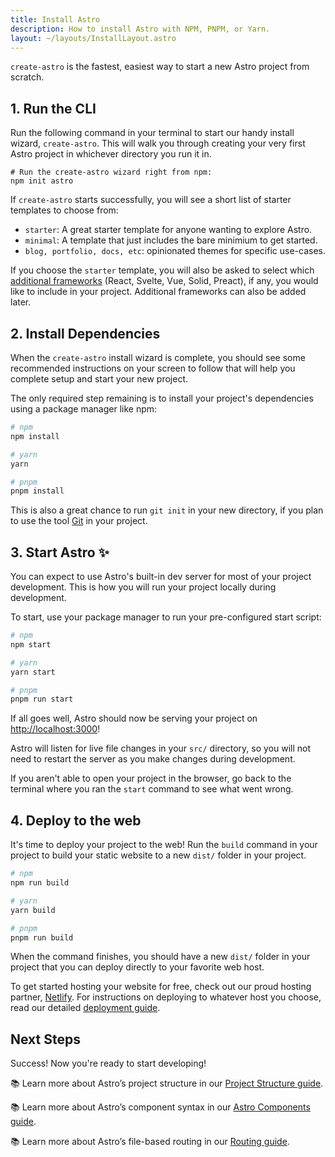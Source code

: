 ```yaml
---
title: Install Astro
description: How to install Astro with NPM, PNPM, or Yarn.
layout: ~/layouts/InstallLayout.astro
---
```


`create-astro` is the fastest, easiest way to start a new Astro project from scratch.

## 1. Run the CLI

Run the following command in your terminal to start our handy install wizard, `create-astro`. This will walk you through creating your very first Astro project in whichever directory you run it in.

```shell
# Run the create-astro wizard right from npm:
npm init astro
```

If `create-astro` starts successfully, you will see a short list of starter templates to choose from: 
- `starter`: A great starter template for anyone wanting to explore Astro.
- `minimal`: A template that just includes the bare minimium to get started.
- `blog, portfolio, docs, etc`: opinionated themes for specific use-cases.

If you choose the `starter` template, you will also be asked to select which [additional frameworks](/en/core-concepts/framework-components) (React, Svelte, Vue, Solid, Preact), if any, you would like to include in your project. Additional frameworks can also be added later.

## 2. Install Dependencies

When the `create-astro` install wizard is complete, you should see some recommended instructions on your screen to follow that will help you complete setup and start your new project. 

The only required step remaining is to install your project's dependencies using a package manager like npm:

```bash
# npm
npm install

# yarn
yarn

# pnpm
pnpm install

```

This is also a great chance to run `git init` in your new directory, if you plan to use the tool [Git](https://git-scm.com/) in your project.

## 3. Start Astro ✨

You can expect to use Astro's built-in dev server for most of your project development. This is how you will run your project locally during development. 

To start, use your package manager to run your pre-configured start script:

```bash
# npm
npm start

# yarn
yarn start

# pnpm
pnpm run start
```

If all goes well, Astro should now be serving your project on [http://localhost:3000](http://localhost:3000)! 

Astro will listen for live file changes in your `src/` directory, so you will not need to restart the server as you make changes during development.

If you aren't able to open your project in the browser, go back to the terminal where you ran the `start` command to see what went wrong.

## 4. Deploy to the web

It's time to deploy your project to the web! Run the `build` command in your project to build your static website to a new `dist/` folder in your project.

```bash
# npm
npm run build

# yarn
yarn build

# pnpm
pnpm run build
```

When the command finishes, you should have a new `dist/` folder in your project that you can deploy directly to your favorite web host. 

To get started hosting your website for free, check out our proud hosting partner, [Netlify](https://www.netlify.com/). For instructions on deploying to whatever host you choose, read our detailed [deployment guide](/en/guides/deploy).

## Next Steps

Success! Now you're ready to start developing!

📚 Learn more about Astro’s project structure in our [Project Structure guide](/en/core-concepts/project-structure).

📚 Learn more about Astro’s component syntax in our [Astro Components guide](/en/core-concepts/astro-components).

📚 Learn more about Astro’s file-based routing in our [Routing guide](/en/core-concepts/astro-pages).
